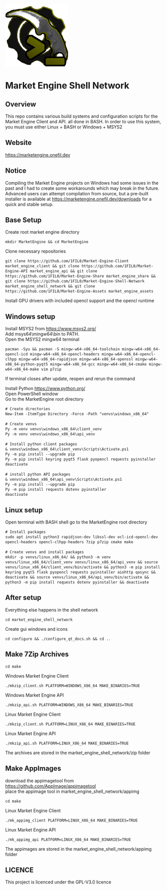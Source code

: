 ![](readme_assets/market_engine_shell_network.png)

# Market Engine Shell Network

## Overview

This repo contains various build systems and configuration scripts for the Market Engine Client and API. all done in BASH. In order to use this system, you must use either Linux + BASH or Windows + MSYS2

## Website

https://marketengine.onefil.dev

## Notice

Compiling the Market Engine projects on Windows had some issues in the past and I had to create some workarounds which may break in the future.
Advanced users can attempt compilation from source, but a pre-built installer is available at https://marketengine.onefil.dev/downloads for a quick and stable setup.

## Base Setup

Create root market engine directory

```
mkdir MarketEngine && cd MarketEngine
```

Clone necessary repositories

```
git clone https://github.com/1FIL0/Market-Engine-Client market_engine_client && git clone https://github.com/1FIL0/Market-Engine-API market_engine_api && git clone https://github.com/1FIL0/Market-Engine-Share market_engine_share && git clone https://github.com/1FIL0/Market-Engine-Shell-Network market_engine_shell_network && git clone https://github.com/1FIL0/Market-Engine-Assets market_engine_assets
```

Install GPU drivers with included opencl support and the opencl runtime

## Windows setup

Install MSYS2 from https://www.msys2.org/  
Add msys64\mingw64\bin to PATH.  
Open the MSYS2 mingw64 terminal

```
pacman -Syu && pacman -S mingw-w64-x86_64-toolchain mingw-w64-x86_64-opencl-icd mingw-w64-x86_64-opencl-headers mingw-w64-x86_64-opencl-clhpp mingw-w64-x86_64-rapidjson mingw-w64-x86_64-openssl mingw-w64-x86_64-python-pyqt5 mingw-w64-x86_64-gcc mingw-w64-x86_64-cmake mingw-w64-x86_64-make vim p7zip
```

If terminal closes after update, reopen and rerun the command

Install Python https://www.python.org/  
Open PowerShell window  
Go to the MarketEngine root directory

```
# Create directories
New-Item -ItemType Directory -Force -Path "venvs\windows_x86_64"

# Create venvs
Py -m venv venvs\windows_x86_64\client_venv
Py -m venv venvs\windows_x86_64\api_venv

# Install python client packages
& venvs\windows_x86_64\client_venv\Scripts\Activate.ps1
Py -m pip install --upgrade pip
Py -m pip install keyring pyqt5 flask pyopencl requests pyinstaller
deactivate

# install python API packages
& venvs\windows_x86_64\api_venv\Scripts\Activate.ps1
Py -m pip install --upgrade pip
Py -m pip install requests dotenv pyinstaller
deactivate
```

## Linux setup

Open terminal with BASH shell
go to the MarketEngine root directory

```
# Install packages
sudo apt install python3 rapidjson-dev libssl-dev ocl-icd-opencl-dev opencl-headers opencl-clhpp-headers 7zip p7zip cmake make

# Create venvs and install packages
mkdir -p venvs/linux_x86_64/ && python3 -m venv venvs/linux_x86_64/client_venv venvs/linux_x86_64/api_venv && source venvs/linux_x86_64/client_venv/bin/activate && python3 -m pip install keyring pyqt5 flask pyopencl requests pyinstaller aiohttp qasync && deactivate && source venvs/linux_x86_64/api_venv/bin/activate && python3 -m pip install requests dotenv pyinstaller && deactivate
```

## After setup

Everything else happens in the shell network

```
cd market_engine_shell_network
```

Create gui windows and icons

```
cd configure && ./configure_qt_docs.sh && cd ..
```

## Make 7Zip Archives

```
cd make
```

Windows Market Engine Client

```
./mkzip_client.sh PLATFORM=WINDOWS_X86_64 MAKE_BINARIES=TRUE
```

Windows Market Engine API

```
./mkzip_api.sh PLATFORM=WINDOWS_X86_64 MAKE_BINARIES=TRUE
```

Linux Market Engine Client

```
./mkzip_client.sh PLATFORM=LINUX_X86_64 MAKE_BINARIES=TRUE
```

Linux Market Engine API

```
./mkzip_api.sh PLATFORM=LINUX_X86_64 MAKE_BINARIES=TRUE
```

The archives are stored in the market_engine_shell_network/zip folder

## Make AppImages

download the appimagetool from https://github.com/AppImage/appimagetool  
place the appimage tool in market_engine_shell_network/appimg

```
cd make
```

Linux Market Engine Client

```
./mk_appimg_client PLATFORM=LINUX_X86_64 MAKE_BINARIES=TRUE
```

Linux Market Engine API

```
./mk_appimg_api PLATFORM=LINUX_X86_64 MAKE_BINARIES=TRUE
```

The appimages are stored in the market_engine_shell_network/appimg folder

## LICENCE

This project is licenced under the GPL-V3.0 licence
